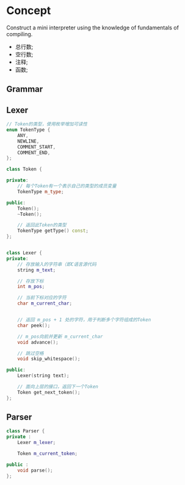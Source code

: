 <!--
 * @Author       : Daniel_Elendeer
 * @Date         : 2020-12-10 23:43:49
 * @LastEditors  : Daniel_Elendeer
 * @LastEditTime : 2020-12-11 21:35:56
 * @Description  :
-->

# Concept

Construct a mini interpreter using the knowledge of fundamentals of compiling.

- 总行数;
- 空行数;
- 注释;
- 函数;

## Grammar

## Lexer

```cpp
// Token的类型，使用枚举增加可读性
enum TokenType {
    ANY,
    NEWLINE,
    COMMENT_START,
    COMMENT_END,
};

class Token {

private:
    // 每个Token有一个表示自己的类型的成员变量
    TokenType m_type;

public:
    Token();
    ~Token();

    // 返回此Token的类型
    TokenType getType() const;
};


class Lexer {
private:
    // 存放输入的字符串（即C语言源代码
    string m_text;

    // 存放下标
    int m_pos;

    // 当前下标对应的字符
    char m_current_char;


    // 返回 m_pos + 1 处的字符，用于判断多个字符组成的Token
    char peek();

    // m_pos向前并更新 m_current_char
    void advance();

    // 跳过空格
    void skip_whitespace();

public:
    Lexer(string text);

    // 面向上层的接口，返回下一个Token
    Token get_next_token();
};

```

## Parser

```cpp
class Parser {
private :
    Lexer m_lexer;

    Token m_current_token;

public :
    void parse();
};
```
